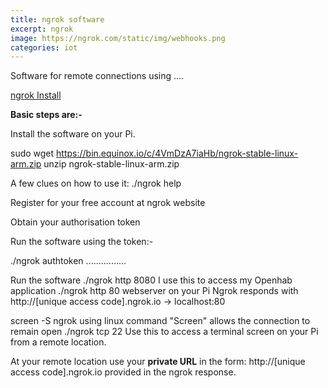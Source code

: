 ```yaml
---
title: ngrok software
excerpt: ngrok
image: https://ngrok.com/static/img/webhooks.png
categories: iot
---
```


Software for remote connections using ....


[ngrok Install](https://ngrok.com/docs/2#getting-started)

**Basic steps are:-**

Install the software on your Pi.

sudo wget https://bin.equinox.io/c/4VmDzA7iaHb/ngrok-stable-linux-arm.zip
 unzip ngrok-stable-linux-arm.zip

A few clues on how to use it: 
  ./ngrok help
  
Register for your free account at ngrok website

Obtain your authorisation token

Run the software using the token:- 

./ngrok authtoken ................

Run the software
  ./ngrok http 8080     I use this to access my Openhab application
  ./ngrok http 80        webserver on your Pi
Ngrok responds with http://[unique access code].ngrok.io -> localhost:80  
 
 screen -S ngrok        using linux command "Screen" allows the connection to remain open 
  ./ngrok tcp 22        Use this to access a terminal screen on your Pi from a remote location.
  
At your remote location use your **private URL** in the form: http://[unique access code].ngrok.io
provided in the ngrok response.   







